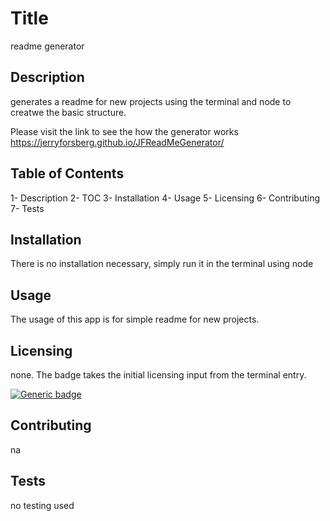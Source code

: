 
# Title 
 readme generator 

## Description 
 generates a readme for new projects using the terminal and node to creatwe the basic structure.

 Please visit the link to see the how the generator works https://jerryforsberg.github.io/JFReadMeGenerator/

## Table of Contents 
 1- Description
 2- TOC
 3- Installation
 4- Usage
 5- Licensing
 6- Contributing
 7- Tests

## Installation 
There is no installation necessary, simply run it in the terminal using node 

## Usage 
The usage of this app is for simple readme for new projects.

## Licensing 
none. The badge takes the initial licensing input from the terminal entry.

[![Generic badge](https://img.shields.io/badge/Licensing-none-<COLOR>.svg)](https://shields.io/)
## Contributing 
na 

## Tests 
no testing used 





